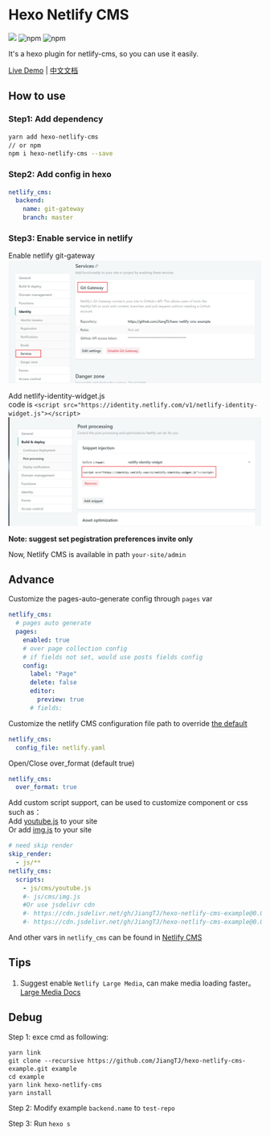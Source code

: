 # Hexo Netlify CMS
[![](https://img.shields.io/npm/v/hexo-netlify-cms.svg?style=popout-square)](https://www.npmjs.com/package/hexo-netlify-cms)
![npm](https://img.shields.io/npm/dt/hexo-netlify-cms.svg?style=popout-square)
![npm](https://img.shields.io/npm/l/hexo-netlify-cms.svg?style=popout-square)

It's a hexo plugin for netlify-cms, so you can use it easily.   

[Live Demo](https://github.com/JiangTJ/hexo-netlify-cms-example) | [中文文档](README-ZH.md)

## How to use
### Step1: Add dependency
```bash
yarn add hexo-netlify-cms
// or npm
npm i hexo-netlify-cms --save
```
### Step2: Add config in hexo
```yaml
netlify_cms:
  backend:
    name: git-gateway
    branch: master
```
### Step3: Enable service in netlify

Enable netlify git-gateway  
![](imgs/git-gateway.png)  

Add netlify-identity-widget.js   
code is `<script src="https://identity.netlify.com/v1/netlify-identity-widget.js"></script>`  
![](imgs/snippet.png)

**Note: suggest set pegistration preferences invite only**

Now, Netlify CMS is available in path `your-site/admin`

## Advance 
Customize the pages-auto-generate config through `pages` var
```yml
netlify_cms:
  # pages auto generate
  pages: 
    enabled: true
    # over page collection config
    # if fields not set, would use posts fields config
    config:
      label: "Page"
      delete: false
      editor:
        preview: true
      # fields: 
```

Customize the netlify CMS configuration file path to override [the default](admin/config.yml)
```yml
netlify_cms:
  config_file: netlify.yaml
```

Open/Close over_format (default true)
```yml
netlify_cms:
  over_format: true
```

Add custom script support, can be used to customize component or css   
such as：    
Add [youtube.js](https://github.com/JiangTJ/hexo-netlify-cms-example/blob/master/source/js/cms/youtube.js) to your site  
Or add [img.js](https://github.com/JiangTJ/hexo-netlify-cms-example/blob/master/source/js/cms/img.js) to your site   
```yml
# need skip render
skip_render:
  - js/**
netlify_cms:
  scripts:
    - js/cms/youtube.js
    #- js/cms/img.js
    #Or use jsdelivr cdn
    #- https://cdn.jsdelivr.net/gh/JiangTJ/hexo-netlify-cms-example@0.0.1/source/js/cms/youtube.js
    #- https://cdn.jsdelivr.net/gh/JiangTJ/hexo-netlify-cms-example@0.0.1/source/js/cms/img.js
```

And other vars in `netlify_cms` can be found in [Netlify CMS](https://www.netlifycms.org/docs/configuration-options/)  

## Tips
1. Suggest enable `Netlify Large Media`, can make media loading faster。[Large Media Docs](https://www.netlify.com/docs/large-media/)

## Debug
Step 1: exce cmd as following:
```
yarn link
git clone --recursive https://github.com/JiangTJ/hexo-netlify-cms-example.git example
cd example
yarn link hexo-netlify-cms
yarn install
```

Step 2: Modify example `backend.name` to `test-repo`

Step 3: Run `hexo s`
